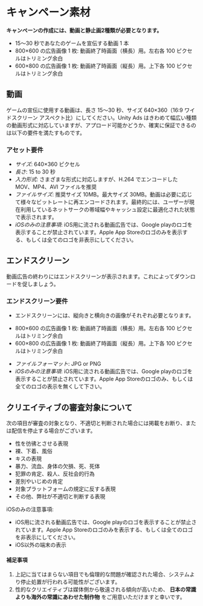 # キャンペーン素材
**キャンペーンの作成には、動画と静止画2種類が必要となります。**

- 15～30 秒であなたのゲームを宣伝する動画 1 本
- 800×600 の広告画像 1 枚: 動画終了時画面（横長）用。左右各 100 ピクセルはトリミング余白
- 600×800 の広告画像 1 枚: 動画終了時画面（縦長）用。上下各 100 ピクセルはトリミング余白

## 動画
ゲームの宣伝に使用する動画は、長さ 15～30 秒、サイズ 640×360（16:9 ワイドスクリーン アスペクト比）にしてください。Unity Ads はきわめて幅広い種類の動画形式に対応していますが、アプロード可能かどうか、確実に保証できるのは以下の要件を満たすものです。

### アセット要件
- *サイズ*: 640×360 ピクセル
- *長さ*: 15 to 30 秒
- *入力形式*: さまざまな形式に対応しますが、H.264 でエンコードした MOV、MP4、AVI ファイルを推奨
- *ファイルサイズ*: 推奨サイズ 10MB。最大サイズ 30MB。動画は必要に応じて様々なビットレートに再エンコードされます。最終的には、ユーザーが現在利用しているネットサークの帯域幅やキャッシュ設定に最適化された状態で表示されます。
- *iOSのみの注意事項*: iOS用に流される動画広告では、Google playのロゴを表示することが禁止されています。Apple App Storeのロゴのみを表示する、もしくは全てのロゴを非表示にしてください。

## エンドスクリーン
動画広告の終わりにはエンドスクリーンが表示されます。これによってダウンロードを促しましょう。

### エンドスクリーン要件
- エンドスクリーンには、縦向きと横向きの画像がそれぞれ必要となります。
 * 800×600 の広告画像 1 枚: 動画終了時画面（横長）用。左右各 100 ピクセルはトリミング余白
 * 600×800 の広告画像 1 枚: 動画終了時画面（縦長）用。上下各 100 ピクセルはトリミング余白
- *ファイルフォーマット*: JPG or PNG
- *iOSのみの注意事項*: iOS用に流される動画広告では、Google playのロゴを表示することが禁止されています。Apple App Storeのロゴのみ、もしくは全てのロゴの表示を無くして下さい。

## クリエイティブの審査対象について
次の項目が審査の対象となり、不適切と判断された場合には掲載をお断り、または配信を停止する場合がございます。
- 性を彷彿とさせる表現
- 裸、下着、風俗
- キスの表現
- 暴力、流血、身体の欠損、死、死体
- 犯罪の肯定、殺人、反社会的行為
- 差別やいじめの肯定
- 対象プラットフォームの規定に反する表現
- その他、弊社が不適切と判断する表現

iOSのみの注意事項:
- iOS用に流される動画広告では、Google playのロゴを表示することが禁止されています。Apple App Storeのロゴのみを表示する、もしくは全てのロゴを非表示にしてください。
- iOS以外の端末の表示

#### 補足事項
1. 上記に当てはまらない項目でも倫理的な問題が確認された場合、システムより停止処置が行われる可能性がございます。
2. 性的なクリエイティブは媒体側から敬遠される傾向が高いため、 **日本の常識よりも海外の常識にあわせた制作物** をご用意いただけますと幸いです。